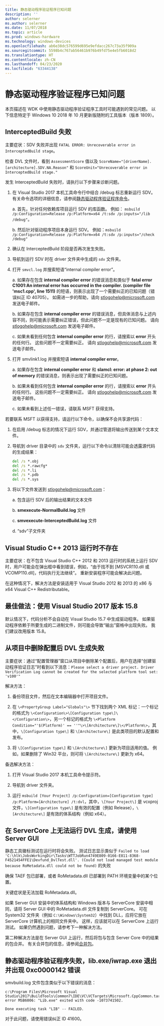 ```yaml
---
title: 静态驱动程序验证程序已知问题
description: ''
author: selerner
ms.author: selerner
ms.date: 11/07/2018
ms.topic: article
ms.prod: windows-hardware
ms.technology: windows-devices
ms.openlocfilehash: ab6e38dc576599d695e9efdacc267c73a35f909a
ms.sourcegitcommit: 5598b4c767ab56461b976b49fd75e4e5fb6018d2
ms.translationtype: HT
ms.contentlocale: zh-CN
ms.lasthandoff: 04/23/2020
ms.locfileid: "63344138"
---
```

# <a name="static-driver-verifier-known-issues"></a>静态驱动程序验证程序已知问题

本页描述在 WDK 中使用静态驱动程序验证程序工具时可能遇到的常见问题。 以下信息特定于 Windows 10 2018 年 10 月更新版随附的工具版本（版本 1809）。

## <a name="interceptedbuild-failures"></a>InterceptedBuild 失败

主要症状：SDV 失败并出现 `FATAL ERROR: Unrecoverable error in InterceptedBuild stage`。  

检查 DVL 文件时，看到 `AssessmentScore` 值以及 `ScoreName="[driverName].[architecture].SDV.NA.Reason"` 和 `ScoreUnit="Unrecoverable error in InterceptedBuild stage."`

发生 InterceptedBuild 失败时，请执行以下步骤来诊断问题。

1. 在 Visual Studio 2017 本机工具命令行中结合 /debug 标志重新运行 SDV。  有关命令选项的详细信息，请参阅[静态驱动程序验证程序命令](https://docs.microsoft.com/windows-hardware/drivers/devtest/-static-driver-verifier-commands--msbuild-)。

    a. 首先，针对任何依赖库项目运行 SDV 的库函数。  例如： `msbuild /p:Configuration=Release /p:Platform=x64 /t:sdv /p:inputs="/lib /debug"`。

    b. 然后针对驱动程序项目本身运行 SDV。  例如：`msbuild /p:Configuration=Release /p:Platform=x64 /t:sdv /p:inputs="/check /debug"`

2. 确认在 InterceptedBuild 阶段是否再次发生失败。

3. 导航到运行 SDV 时在 driver 文件夹中生成的 `sdv` 文件夹。

4. 打开 `smvcl.log` 并搜索短语“internal compiler error”。

    a. 如果存在包含 **internal compiler error** 的错误消息和类似于 **fatal error C1001:An internal error has occurred in the compiler.  (compiler file 'msc1.cpp', line 1511)** 的短语，则表示出现了一个需要纠正的已知问题（错误纠正 ID 40705）。 如需进一步的帮助，请向 <stlogohelp@microsoft.com> 发送电子邮件。

    b. 如果存在包含 **internal compiler error** 的错误消息，但具体消息与上述内容不同，则可能表示需要纠正错误，但此问题不一定是现有的已知问题。  请向 <stlogohelp@microsoft.com> 发送电子邮件。

    c. 如果未看到任何包含 **internal compiler error** 的行，请搜索以 **error** 开头的任何行。  这些问题不一定需要纠正。  请向 <stlogohelp@microsoft.com> 发送电子邮件。

5. 打开 smvlink1.log 并搜索短语 **internal compiler error**。

    a. 如果存在包含 **internal compiler error** 和 **slamcl: error: at phase 2: out of memory** 的错误消息，则表示出现了需要纠正的已知问题。

    b. 如果未看到任何包含 **internal compiler error** 的行，请搜索以 **error** 开头的任何行。  这些问题不一定需要纠正。  请向 <stlogohelp@microsoft.com> 发送电子邮件。

    c. 如果未看到上述任一错误，请联系 MSFT 获得支持。

若要联系 MSFT 以获得支持，请运行以下命令，以确保不会共享源代码：

1. 在启用 /debug 标志的情况下运行 SDV，并通过管道将输出传送到某个文本文件。

2. 导航到 driver 目录中的 `sdv` 文件夹，运行以下命令以清除可能会透露源代码的生成结果：

    ```cmd
    del /s *.obj
    del /s *.rawcfg*
    del /s *.li
    del /s *.pdb
    del /s *.sys
    ```

3. 将以下文件发送到 <stlogohelp@microsoft.com>：

    a. 包含运行 SDV 后的输出结果的文本文件

    b. **smexecute-NormalBuild.log** 文件

    c. **smvexecute-InterceptedBuild.log** 文件

    d. “sdv”子文件夹

## <a name="visual-studio-c-2013-runtimes-not-present"></a>Visual Studio C++ 2013 运行时不存在

主要症状：在不包含 Visual Studio C++ 2012 和 2013 运行时的系统上运行 SDV 时，用户可能会在弹出框中看到错误，例如，“由于找不到 \[MSVCR110.dll 或 VCOMP110.dll\]，代码执行无法继续”。  重新安装程序可能会解决此问题。

在这种情况下，解决方法是安装适用于 Visual Studio 2012 和 2013 的 x86 与 x64 Visual C++ Redistributable。

## <a name="best-practice-use-visual-studio-2017-version-158"></a>最佳做法：使用 Visual Studio 2017 版本 15.8 

默认情况下，代码分析不会自动在 Visual Studio 15.7 中生成驱动程序。  如果驱动程序依赖于所要生成的二进制文件，则可能会导致“输出”窗格中出现失败。   我们建议改用版本 15.8。

## <a name="dvl-generation-failure-after-removing-configuration-from-a-project"></a>从项目中删除配置后 DVL 生成失败

主要症状：通过“配置管理器”窗口从项目中删除某个配置后，用户在选择“创建驱动程序验证日志”时看到以下消息：`Please select a driver project. Driver Verification Log cannot be created for the selected platform tool set: 'v100'"`

解决方法： 

1. 备份项目文件，然后在文本编辑器中打开项目文件。

2. 在 `\<PropertyGroup Label="Globals"\>` 节下找到两个 XML 标记：一个标记的格式为 `\<Configuration\>\[Configuration type\]\</Configuration\>`，另一个标记的格式为 `\<Platform Condition="'$(Platform)' == ''"\>\[Architecture\]\</Platform\>`，其中，`\[Configuration type\]` 和 `\[Architecture\]` 是此类项目的默认配置和发布。

3. 将 `\[Configuration type\]` 和 `\[Architecture\]` 更新为项目适用的值。  例如，如果删除了 Win32 平台，则可将 `\[Architecture\]` 更新为 x64。

备选解决方法：

1. 打开 Visual Studio 2017 本机工具命令提示符。

2. 导航到 driver 文件夹。

3. 运行 `msbuild [Your Project] /p:Configuration=[Configuration type]  /p:Platform=[Architecture] /t:dvl`，其中，`\[Your Project\]` 是 vcxproj 文件，`\[Configuration type\]` 是有效的配置（例如 Release），`\[Architecture\]` 是有效的体系结构（例如 x64）。

## <a name="dvl-generation-does-not-work-on-servercore-use-server-gui"></a>在 ServerCore 上无法运行 DVL 生成，请使用 Server GUI

静态工具徽标测试在运行时将会失败。  测试日志显示类似于 `Failed to load 'C:\hlk\JobsWorkingDir\Tasks\WTTJobRun4749E809-0166-E811-8368-F4521454FFE1\Devfund_DvlTest.dll'. (Could not load managed test module because RoMetadata.dll could not be found)` 的失败

确保 TAEF 包已部署，或者 RoMetadata.dll 已部署到 PATH 环境变量中的某个位置。  

关键症状是无法加载 RoMetadata.dll。

如果 Server GUI 安装中的体系结构和 Windows 版本与 ServerCore 安装中相同，请将 Server GUI 中的 RoMetadata.dll 文件复制到 ServerCore。  可在 System32 文件夹（例如 `C:\Windows\System32`）中找到 DLL，应将它放在 ServerCore 计算机上的相同文件夹中。  这样，应该就可以在 ServerCore 上运行测试。  如果仍然遇到问题，请参考下一种解决方法。

第二种解决方法是在 Server GUI 上运行，然后将包与包含 Server Core 中的结果的包合并。 有关合并包的信息，请参阅[合并包](https://docs.microsoft.com/windows-hardware/test/hlk/user/merge-packages)。

## <a name="static-driver-verifier-fails-with-exiting-libexeiwrapexe-with-0xc0000142-error"></a>静态驱动程序验证程序失败，lib.exe/iwrap.exe 退出并出现 0xc0000142 错误

smvbuild.log 文件包含类似于以下错误的消息：

```
c:\Program Files\Microsoft Visual Studio\2017\BuildTools\Common7\IDE\VC\VCTargets\Microsoft.CppCommon.targets(1144,5): error MSB6006: "Lib.exe" exited with code -1073741502.

Done executing task "LIB" -- FAILED.
```

对于此问题，请使用错误纠正 ID 41600。
